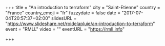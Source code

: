 +++
title = "An introduction to terraform"
city = "Saint-Etienne"
country = "France"
country_emoji = "fr"
fuzzydate = false
date = "2017-07-04T20:57:37+02:00"
slidesURL = "https://www.slideshare.net/roidelapluie/an-introduction-to-terraform"
event = "RMLL"
video = ""
eventURL = "https://rmll.info"

+++

